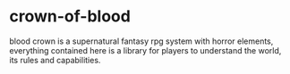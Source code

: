 # crown-of-blood
blood crown is a supernatural fantasy rpg system with horror elements, everything contained here is a library for players to understand the world, its rules and capabilities.
